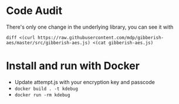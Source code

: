 # Code Audit

There's only one change in the underlying library, you can see it with

`diff <(curl https://raw.githubusercontent.com/mdp/gibberish-aes/master/src/gibberish-aes.js) <(cat gibberish-aes.js)`


# Install and run with Docker

- Update attempt.js with your encryption key and passcode
- `docker build . -t kdebug`
- `docker run -rm kdebug`
